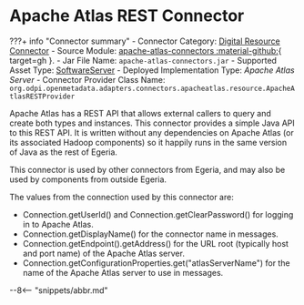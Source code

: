 <!-- SPDX-License-Identifier: CC-BY-4.0 -->
<!-- Copyright Contributors to the Egeria project. -->

# Apache Atlas REST Connector

???+ info "Connector summary"
    - Connector Category: [Digital Resource Connector](/concepts/digital-resource-connector)
    - Source Module: [apache-atlas-connectors :material-github:](https://github.com/odpi/egeria/tree/main/open-metadata-implementation/adapters/open-connectors/system-connectors/apache-atlas-connectors){ target=gh }.
    - Jar File Name: `apache-atlas-connectors.jar`
    - Supported Asset Type: [SoftwareServer](/types/0/0040-Software-Servers)
    - Deployed Implementation Type: *Apache Atlas Server*
    - Connector Provider Class Name: `org.odpi.openmetadata.adapters.connectors.apacheatlas.resource.ApacheAtlasRESTProvider`

Apache Atlas has a REST API that allows external callers to query and create both
types and instances.  This connector provides a simple Java API to this REST API.
It is written without any dependencies on Apache Atlas (or its associated Hadoop components)
so it happily runs in the same version of Java as the rest of Egeria.

This connector is used by other connectors from Egeria, and may also be used by components from outside Egeria.

The values from the connection used by this connector are:

* Connection.getUserId() and Connection.getClearPassword() for logging in to Apache Atlas.
* Connection.getDisplayName() for the connector name in messages.
* Connection.getEndpoint().getAddress() for the URL root (typically host and port name) of the Apache Atlas server.
* Connection.getConfigurationProperties.get("atlasServerName") for the name of the Apache Atlas server to use in messages.


--8<-- "snippets/abbr.md"
